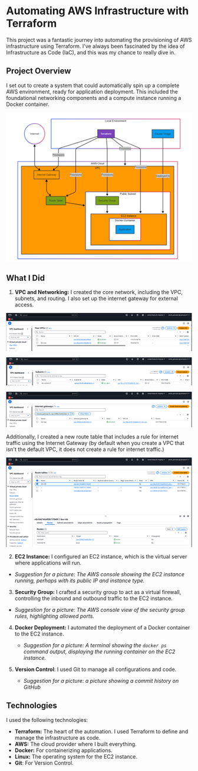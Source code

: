 # Automating AWS Infrastructure with Terraform

This project was a fantastic journey into automating the provisioning of AWS infrastructure using Terraform. I've always been fascinated by the idea of Infrastructure as Code (IaC), and this was my chance to really dive in.

## Project Overview

I set out to create a system that could automatically spin up a complete AWS environment, ready for application deployment. This included the foundational networking components and a compute instance running a Docker container.

![diagram](https://github.com/Princeton45/terraform-aws-infrastructure/blob/main/images/diagram.png)


## What I Did

1.  **VPC and Networking:** I created the core network, including the VPC, subnets, and routing. I also set up the internet gateway for external access.

![vpc](https://github.com/Princeton45/terraform-aws-infrastructure/blob/main/images/vpc.png)

![subnet](https://github.com/Princeton45/terraform-aws-infrastructure/blob/main/images/subnet.png)

![igw](https://github.com/Princeton45/terraform-aws-infrastructure/blob/main/images/igw.png)

Additionally, I created a new route table that includes a rule for internet traffic using the Internet Gateway (by default when you create a VPC that isn't the default VPC, it does not create a rule for internet traffic.)

![rtb](https://github.com/Princeton45/terraform-aws-infrastructure/blob/main/images/rtb.png)



2.  **EC2 Instance:** I configured an EC2 instance, which is the virtual server where applications will run.
  *   *Suggestion for a picture: The AWS console showing the EC2 instance running, perhaps with its public IP and instance type.*

3.  **Security Group:** I crafted a security group to act as a virtual firewall, controlling the inbound and outbound traffic to the EC2 instance.
  *   *Suggestion for a picture: The AWS console view of the security group rules, highlighting allowed ports.*

4.  **Docker Deployment:** I automated the deployment of a Docker container to the EC2 instance.
    *   *Suggestion for a picture: A terminal showing the `docker ps` command output, displaying the running container on the EC2 instance.*

5. **Version Control**: I used Git to manage all configurations and code.
    *    *Suggestion for a picture: a picture showing a commit history on GitHub*
## Technologies

I used the following technologies:

*   **Terraform:** The heart of the automation. I used Terraform to define and manage the infrastructure as code.
*   **AWS:** The cloud provider where I built everything.
*   **Docker:** For containerizing applications.
*   **Linux:** The operating system for the EC2 instance.
* **Git**: For Version Control.

